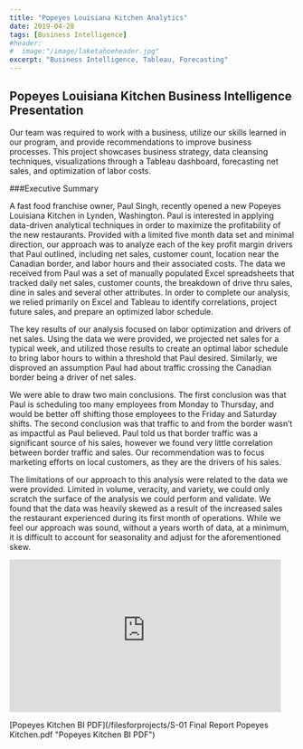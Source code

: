 ```yaml
---
title: "Popeyes Louisiana Kitchen Analytics"
date: 2019-04-28
tags: [Business Intelligence]
#header:
#  image:"/image/laketahoeheader.jpg"
excerpt: "Business Intelligence, Tableau, Forecasting"
---
```

## Popeyes Louisiana Kitchen Business Intelligence Presentation

Our team was required to work with a business, utilize our skills learned in our program, and provide recommendations to improve business processes. This project showcases business strategy, data cleansing techniques, visualizations through a Tableau dashboard, forecasting net sales, and optimization of labor costs.

###Executive Summary

A fast food franchise owner, Paul Singh, recently opened a new Popeyes Louisiana Kitchen in Lynden, Washington. Paul is interested in applying data-driven analytical techniques in order to maximize the profitability of the new restaurants. Provided with a limited five month data set and minimal direction, our approach was to analyze each of the key profit margin drivers that Paul outlined, including net sales, customer count, location near the Canadian border, and labor hours and their associated costs. The data we received from Paul was a set of manually populated Excel spreadsheets that tracked daily net sales, customer counts, the breakdown of drive thru sales, dine in sales and several other attributes. In order to complete our analysis, we relied primarily on Excel and Tableau to identify correlations, project future sales, and prepare an optimized labor schedule.

The key results of our analysis focused on labor optimization and drivers of net sales. Using the data we were provided, we projected net sales for a typical week, and utilized those results to create an optimal labor schedule to bring labor hours to within a threshold that Paul desired. Similarly, we disproved an assumption Paul had about traffic crossing the Canadian border being a driver of net sales.

We were able to draw two main conclusions. The first conclusion was that Paul is scheduling too many employees from Monday to Thursday, and would be better off shifting those employees to the Friday and Saturday shifts. The second conclusion was that traffic to and from the border wasn’t as impactful as Paul believed. Paul told us that border traffic was a significant source of his sales, however we found very little correlation between border traffic and sales. Our recommendation was to focus marketing efforts on local customers, as they are the drivers of his sales.  

The limitations of our approach to this analysis were related to the data we were provided. Limited in volume, veracity, and variety, we could only scratch the surface of the analysis we could perform and validate. We found that the data was heavily skewed as a result of the increased sales the restaurant experienced during its first month of operations. While we feel our approach was sound, without a years worth of data, at a minimum, it is difficult to account for seasonality and adjust for the aforementioned skew.

<iframe width="480" height="270" src="https://asucarey.voicethread.com/app/player/?threadId=12427083" frameborder="0" allowusermedia allowfullscreen allow="camera https://asucarey.voicethread.com; microphone https://asucarey.voicethread.com; fullscreen https://asucarey.voicethread.com;"></iframe>

[Popeyes Kitchen BI PDF](/filesforprojects/S-01 Final Report Popeyes Kitchen.pdf "Popeyes Kitchen BI PDF")

